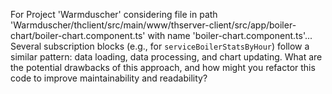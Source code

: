 For Project 'Warmduscher' considering file in path 'Warmduscher/thclient/src/main/www/thserver-client/src/app/boiler-chart/boiler-chart.component.ts' with name 'boiler-chart.component.ts'... 
Several subscription blocks (e.g., for `serviceBoilerStatsByHour`) follow a similar pattern: data loading, data processing, and chart updating.  What are the potential drawbacks of this approach, and how might you refactor this code to improve maintainability and readability?
